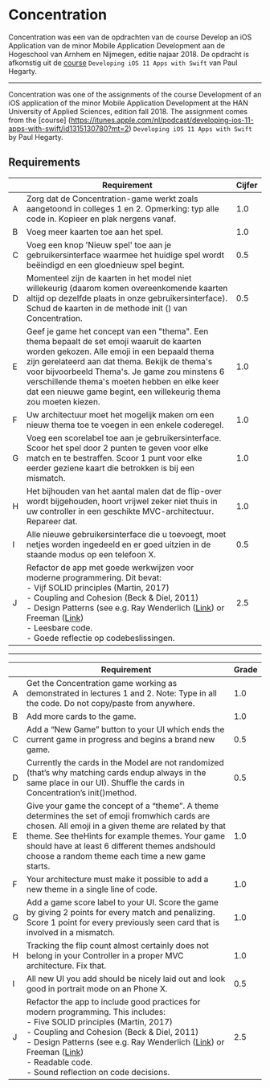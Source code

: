 # Concentration
Concentration was een van de opdrachten van de course Develop an iOS Application van de minor Mobile Application Development aan de Hogeschool van Arnhem en Nijmegen, editie najaar 2018. De opdracht is afkomstig uit de [course](https://itunes.apple.com/nl/podcast/developing-ios-11-apps-with-swift/id1315130780?mt=2) `Developing iOS 11 Apps with Swift` van Paul Hegarty. 

-----

Concentration was one of the assignments of the course Development of an iOS application of the minor Mobile Application Development at the HAN University of Applied Sciences, edition fall 2018. The assignment comes from the [course] (https://itunes.apple.com/nl/podcast/developing-ios-11-apps-with-swift/id1315130780?mt=2) `Developing iOS 11 Apps with Swift` by Paul Hegarty.

## Requirements

|   | Requirement                                                                                                                                                                                                                                                                                                                                                                               | Cijfer |
|---|-------------------------------------------------------------------------------------------------------------------------------------------------------------------------------------------------------------------------------------------------------------------------------------------------------------------------------------------------------------------------------------------|-------|
| A | Zorg dat de Concentration-game werkt zoals aangetoond in colleges 1 en 2. Opmerking: typ alle code in. Kopieer en plak nergens vanaf.                                                                                                                                                                                                                                                    | 1.0   |
| B | Voeg meer kaarten toe aan het spel.                                                                                                                                                                                                                                                                                                                                                               | 1.0   |
| C | Voeg een knop 'Nieuw spel' toe aan je gebruikersinterface waarmee het huidige spel wordt beëindigd en een gloednieuw spel begint.                                                                                                                                                                                                                                                                                  | 0.5   |
| D | Momenteel zijn de kaarten in het model niet willekeurig (daarom komen overeenkomende kaarten altijd op dezelfde plaats in onze gebruikersinterface). Schud de kaarten in de methode init () van Concentration.                                                                                                                                                                                                             | 0.5   |
| E | Geef je game het concept van een "thema". Een thema bepaalt de set emoji waaruit de kaarten worden gekozen. Alle emoji in een bepaald thema zijn gerelateerd aan dat thema. Bekijk de thema's voor bijvoorbeeld Thema's. Je game zou minstens 6 verschillende thema's moeten hebben en elke keer dat een nieuwe game begint, een willekeurig thema zou moeten kiezen.                                                                          | 1.0   |
| F | Uw architectuur moet het mogelijk maken om een nieuw thema toe te voegen in een enkele coderegel.                                                                                                                                                                                                                                                                                                      | 1.0   |
| G | Voeg een scorelabel toe aan je gebruikersinterface. Scoor het spel door 2 punten te geven voor elke match en te bestraffen. Scoor 1 punt voor elke eerder geziene kaart die betrokken is bij een mismatch.                                                                                                                                                                                                         | 1.0   |
| H | Het bijhouden van het aantal malen dat de flip-over wordt bijgehouden, hoort vrijwel zeker niet thuis in uw controller in een geschikte MVC-architectuur. Repareer dat.                                                                                                                                                                                                                                                                       | 1.0   |
| I | Alle nieuwe gebruikersinterface die u toevoegt, moet netjes worden ingedeeld en er goed uitzien in de staande modus op een telefoon X.                                                                                                                                                                                                                                                                                                | 0.5   |
| J | Refactor de app met goede werkwijzen voor moderne programmering. Dit bevat: <br>- Vijf SOLID principles (Martin, 2017) <br>- Coupling and Cohesion (Beck & Diel, 2011) <br>- Design Patterns (see e.g. Ray Wenderlich (<a href="https://store.raywenderlich.com/products/design-patterns-by-tutorials">Link</a>) or Freeman (<a href="https://www.apress.com/gp/book/9781484203958">Link</a>)<br>- Leesbare code.<br>- Goede reflectie op codebeslissingen. | 2.5   |

-----

|   | Requirement                                                                                                                                                                                                                                                                                                                                                                               | Grade |
|---|-------------------------------------------------------------------------------------------------------------------------------------------------------------------------------------------------------------------------------------------------------------------------------------------------------------------------------------------------------------------------------------------|-------|
| A | Get the Concentration game working as demonstrated in lectures 1 and 2.   Note: Type in all the code. Do not copy/paste from anywhere.                                                                                                                                                                                                                                                    | 1.0   |
| B | Add more cards to the game.                                                                                                                                                                                                                                                                                                                                                               | 1.0   |
| C | Add a “New Game” button to your UI which ends the current game in progress and  begins a brand new game.                                                                                                                                                                                                                                                                                  | 0.5   |
| D | Currently the cards in the Model are not randomized (that’s why matching cards endup always in the same place in our UI).  Shuffle the cards in Concentration’s init()method.                                                                                                                                                                                                             | 0.5   |
| E | Give your game the concept of a “theme”. A theme determines the set of emoji fromwhich cards are chosen.  All emoji in a given theme are related by that theme. See theHints for example themes.  Your game should have at least 6 different themes andshould choose a random theme each time a new game starts.                                                                          | 1.0   |
| F | Your architecture must make it possible to add a new theme in a single line of code.                                                                                                                                                                                                                                                                                                      | 1.0   |
| G | Add a game score label to your UI.  Score the game by giving 2 points for every match and penalizing. Score 1 point for every previously seen card that is involved in a mismatch.                                                                                                                                                                                                         | 1.0   |
| H | Tracking the flip count almost certainly does not belong in your Controller in a proper MVC architecture. Fix that.                                                                                                                                                                                                                                                                       | 1.0   |
| I | All new UI you add should be nicely laid out and look good in portrait mode on an Phone X.                                                                                                                                                                                                                                                                                                | 0.5   |
| J | Refactor the app to include good practices for modern programming.  This includes: <br>- Five SOLID principles (Martin, 2017) <br>- Coupling and Cohesion (Beck & Diel, 2011) <br>- Design Patterns (see e.g. Ray Wenderlich (<a href="https://store.raywenderlich.com/products/design-patterns-by-tutorials">Link</a>) or Freeman (<a href="https://www.apress.com/gp/book/9781484203958">Link</a>)<br>- Readable code.<br>- Sound reflection on code decisions. | 2.5   |
